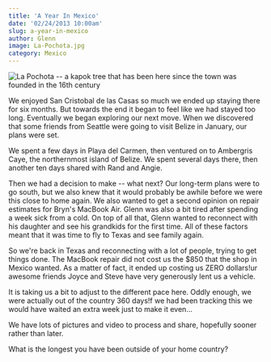```yaml
---
title: 'A Year In Mexico'
date: '02/24/2013 10:00am'
slug: a-year-in-mexico
author: Glenn
image: La-Pochota.jpg
category: Mexico
---
```

![La Pochota -- a kapok tree that has been here since the town was founded in the 16th century](/user/images/2013/02/La-Pochota.jpg)

We enjoyed San Cristobal de las Casas so much we ended up staying there for six months. But towards the end it began to feel like we had stayed too long. Eventually we began exploring our next move. When we discovered that some friends from Seattle were going to visit Belize in January, our plans were set.

We spent a few days in Playa del Carmen, then ventured on to Ambergris Caye, the northernmost island of Belize. We spent several days there, then another ten days shared with Rand and Angie.

Then we had a decision to make -- what next? Our long-term plans were to go south, but we also knew that it would probably be awhile before we were this close to home again. We also wanted to get a second opinion on repair estimates for Bryn's MacBook Air. Glenn was also a bit tired after spending a week sick from a cold. On top of all that, Glenn wanted to reconnect with his daughter and see his grandkids for the first time. All of these factors meant that it was time to fly to Texas and see family again.

So we're back in Texas and reconnecting with a lot of people, trying to get things done. The MacBook repair did not cost us the $850 that the shop in Mexico wanted. As a matter of fact, it ended up costing us ZERO dollars!ur awesome friends Joyce and Steve have very generously lent us a vehicle.

It is taking us a bit to adjust to the different pace here. Oddly enough, we were actually out of the country 360 days!f we had been tracking this we would have waited an extra week just to make it even...

We have lots of pictures and video to process and share, hopefully sooner rather than later.

What is the longest you have been outside of your home country?